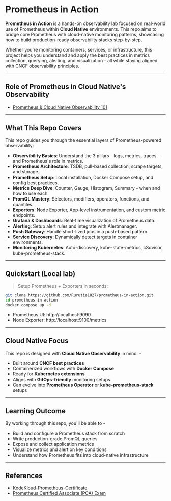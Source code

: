 # Prometheus in Action 
**Prometheus in Action** is a hands-on observability lab focused on real-world use of Prometheus within **Cloud Native** environments. This repo aims to bridge core Prometheus with cloud-native monitoring patterns, showcasing how to build production-ready observability stacks step-by-step. 

Whether you're monitoring containers, services, or infrastructure, this project helps you understand and apply the best practices in metrics collection, querying, alerting, and visualization - all while staying aligned with CNCF observability principles. 

---

## Role of Prometheus in Cloud Native's Observability 
- [Prometheus & Cloud Native Observability 101](https://medium.com/devops-dev/prometheus-cloud-native-observability-101-3b630e34cd86)

---

## What This Repo Covers 
This repo guides you through the essential layers of Prometheus-powered observability: 

- **Observibility Basics**: Understand the 3 pillars - logs, metrics, traces - and Prometheus's role in metrics. 
- **Prometheus Architecture**: TSDB, pull-based collection, scrape targets, and storage. 
- **Prometheus Setup**: Local installation, Docker Compose setup, and config best practices. 
- **Metrics Deep Dive**: Counter, Gauge, Histogram, Summary - when and how to use each.
- **PromQL Mastery**: Selectors, modifiers, operators, functions, and quantiles. 
- **Exporters**: Node Exporter, App-level instrumentation, and custom metric endpoints.
- **Grafana & Dashboards**: Real-time visualization of Prometheus data.
- **Alerting**: Setup alert rules and integrate with Alertmanager.
- **Push Gateway**: Handle short-lived jobs in a push-based pattern.
- **Service Discovery**: Dynamically detect targets in container environments.
- **Monitoring Kubernetes**: Auto-discovery, kube-state-metrics, cSdvisor, kube-prometheus-stack.

--- 

## Quickstart (Local lab)
> Setup Prometheus + Exporters in seconds: 

```bash 
git clone https://github.com/Rurutia1027/prometheus-in-action.git
cd prometheus-in-action
docker compose up -d
```

- Prometheus UI: http://localhost:9090
- Node Exporter: http://localhost:9100/metrics

--- 

## Cloud Native Focus 

This repo is designed with **Cloud Native Observability** in mind: -
- Built around **CNCF best practices**
- Containerized workflows with **Docker Compose**
- Ready for **Kubernetes extensions**
- Aligns with **GitOps-friendly** monitoring setups
- Can evolve into **Prometheus Operator** or **kube-prometheus-stack** setups

--- 

## Learning Outcome 
By working through this repo, you'll be able to -
- Build and configure a Prometheus stack from scratch
- Write production-grade PromQL queries
- Expose and collect application metrics
- Visualize metrics and alert on key conditions
- Understand how Prometheus fits into cloud-native infrastructure 
  
---

## References
- [KodeKloud-Prometheus-Certificate](https://learn.kodekloud.com/user/courses/prometheus-certified-associate-pca)
- [Prometheus Certified Associate (PCA) Exam](https://github.com/cncf/curriculum/blob/master/PCA_Curriculum.pdf)
